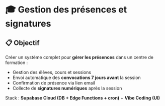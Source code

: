 # 🎓 Gestion des présences et signatures

## 📋 Objectif
Créer un système complet pour **gérer les présences** dans un centre de formation :  
- Gestion des élèves, cours et sessions  
- Envoi automatique des **convocations 7 jours avant** la session  
- Confirmation de présence via lien email  
- Collecte de **signatures numériques** après la session  

Stack : **Supabase Cloud (DB + Edge Functions + cron)** + **Vibe Coding (UI)**